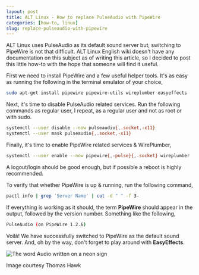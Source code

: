 ```yaml
---
layout: post
title: ALT Linux - How to replace PulseAudio with PipeWire
categories: [how-to, linux]
slug: replace-pulseaudio-with-pipewire
---
```


ALT Linux uses PulseAudio as its default sound server but, switching to PipeWire is not that difficult. ALT Linux English wiki doesn't have any documentation on this subject as of writing this article, so I decided to post this little how-to with the hope that someone will find it useful.  
<!--more-->

First we need to install PipeWire and a few useful helper tools. It's as easy as running the following in the terminal emulator of your choice,  

```bash
sudo apt-get install pipewire pipewire-utils wireplumber easyeffects
```

Next, it's time to disable PulseAudio related services. Run the following commands as regular user, I repeat, as a regular user and not as root or with sudo.  

```bash
systemctl --user disable --now pulseaudio{,.socket,-x11}
systemctl --user mask pulseaudio{,.socket,-x11}
```

Finally, it's time to enable PipeWire related services & WirePlumber,  

```bash
systemctl --user enable --now pipewire{,-pulse}{,.socket} wireplumber
```

A logout/login should be good enough, but if possible a reboot is highly recommended.  

To verify that whether PipeWire is up & running, run the following command,  

```bash
pactl info | grep 'Server Name' | cut -d " " -f 3-
```

If everything is working as it should, the term **PipeWire** should appear in the output, followed by the version number. Something like the following,  

```bash
PulseAudio (on PipeWire 1.2.6)
```

Voilà! We have successfully switched to PipeWire as the default sound server. And, oh by the way, don't forget to play around with **EasyEffects**.  

![The word Audio written on a neon sign](https://raw.githubusercontent.com/hakerdefo/hakerdefo.github.io/main/assets/image/audio.webp "The word Audio written on a neon sign") 
<figcaption>Image courtesy Thomas Hawk</figcaption>  
